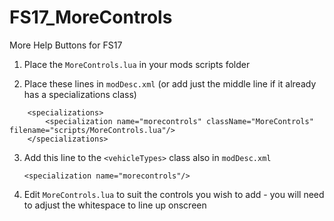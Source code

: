 # FS17_MoreControls
More Help Buttons for FS17

1. Place the `MoreControls.lua` in your mods scripts folder

2. Place these lines in `modDesc.xml` (or add just the middle line if it already has a specializations class)
```
	<specializations>
		<specialization name="morecontrols" className="MoreControls" filename="scripts/MoreControls.lua"/>
	</specializations>
```
3. Add this line to the `<vehicleTypes>` class also in `modDesc.xml`

	`<specialization name="morecontrols"/>`

4. Edit `MoreControls.lua` to suit the controls you wish to add - you will need to adjust the whitespace to line up onscreen
